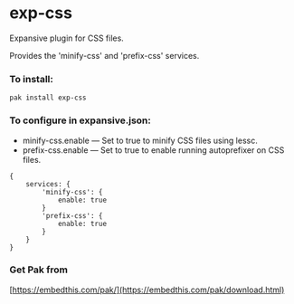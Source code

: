 exp-css
===

Expansive plugin for CSS files.

Provides the 'minify-css' and 'prefix-css' services.

### To install:

    pak install exp-css

### To configure in expansive.json:

* minify-css.enable &mdash; Set to true to minify CSS files using lessc.
* prefix-css.enable &mdash; Set to true to enable running autoprefixer on CSS files.


```
{
    services: {
        'minify-css': {
            enable: true
        }
        'prefix-css': {
            enable: true
        }
    }
}
```

### Get Pak from

[https://embedthis.com/pak/](https://embedthis.com/pak/download.html)
